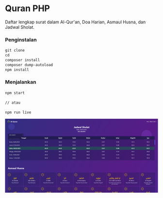 # Quran PHP

Daftar lengkap surat dalam Al-Qur\'an, Doa Harian, Asmaul Husna, dan Jadwal Sholat.

### Penginstalan

```
git clone 
cd 
composer install
composer dump-autoload
npm install
```

### Menjalankan

```
npm start

// atau

npm run live
```

<img src="./public/images/1.png" />
